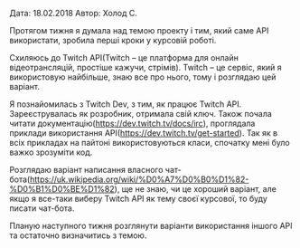 Дата: 18.02.2018
Автор: Холод С.

Протягом тижня я думала над темою проекту і тим, який саме API використати, зробила перші кроки у курсовій роботі.

Схиляюсь до Twitch API(Twitch – це  платформа для онлайн відеотрансляцій, простіше кажучи, стрімів). 
Twitch – це сервіс, який я використовую найбільше, знаю все про нього, тому і розглядаю цей варіант.

Я познайомилась з Twitch Dev, з тим, як працює Twitch API. Зареєструвалась як розробник, отримала свій ключ. 
Також почала читати документацію(https://dev.twitch.tv/docs/irc), проглядала приклади використання АРІ(https://dev.twitch.tv/get-started). 
Так як в всіх прикладах на пайтоні використовуються класи, спочатку мені було важко зрозуміти код.

Розглядаю варіант написання власного чат-бота(https://uk.wikipedia.org/wiki/%D0%A7%D0%B0%D1%82-%D0%B1%D0%BE%D1%82), 
ще не знаю, чи це хороший варіант, але якщо я все-таки виберу Twitch API як тему своєї курсової, то буду писати чат-бота.

Планую наступного тижня розглянути варіанти використання іншого АРІ та остаточно визначитись з темою.
